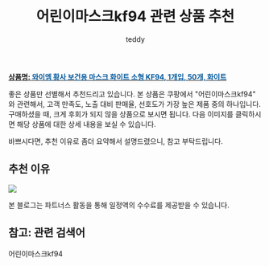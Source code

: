 ﻿---
layout: post
title:  "어린이마스크kf94 관련 상품 추천"
author: teddy
categories: [ 가구/인테리어 ]
tags: [어린이마스크kf94]
image: https://static.coupangcdn.com/image/retail/images/3723324969771596-6ac2f428-f9c1-4cf8-a192-38fe2fb38605.jpg 
description: "쿠팡에서 어린이마스크kf94 관련 상품으로 가장 고객 선호도가 높은 제품 중 하나입니다."
---

<a href="https://link.coupang.com/re/AFFSDP?lptag=AF3256674&pageKey=5359700398&itemId=7904564927&vendorItemId=75193930963&traceid=V0-153-57907e3df35ece28&requestid=20221226230905749222578"><b>상품명: <font color='#01579B'>와이엠 황사 보건용 마스크 화이트 소형 KF94, 1개입, 50개, 화이트</font></b></a>

좋은 상품만 선별해서 추천드리고 있습니다.
본 상품은 쿠팡에서 "어린이마스크kf94" 와 관련해서, 고객 만족도, 노출 대비 판매율, 선호도가 가장 높은 제품 중의 하나입니다.
구매하셨을 때, 크게 후회가 되지 않을 상품으로 보시면 됩니다. 
다음 이미지를 클릭하시면 해당 상품에 대한 상세 내용을 보실 수 있습니다.

바쁘시다면, 추천 이유로 좀더 요약해서 설명드렸으니, 참고 부탁드립니다.

## 추천 이유 

<a href="https://link.coupang.com/re/AFFSDP?lptag=AF3256674&pageKey=5359700398&itemId=7904564927&vendorItemId=75193930963&traceid=V0-153-57907e3df35ece28&requestid=20221226230905749222578"><img src="https://thumbnail10.coupangcdn.com/thumbnails/remote/q89/image/retail/images/2021/04/16/16/2/d475fbdc-fe04-45b1-afef-552f0050cc18.jpg"></a> 

본 블로그는 파트너스 활동을 통해 일정액의 수수료를 제공받을 수 있습니다.

## 참고: 관련 검색어    
어린이마스크kf94